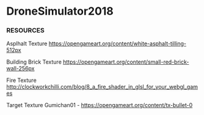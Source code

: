 # DroneSimulator2018

### RESOURCES ###

Asplhalt Texture
https://opengameart.org/content/white-asphalt-tilling-512px

Building Brick Texture
https://opengameart.org/content/small-red-brick-wall-256px

Fire Texture
http://clockworkchilli.com/blog/8_a_fire_shader_in_glsl_for_your_webgl_games

Target Texture
Gumichan01 - https://opengameart.org/content/tx-bullet-0